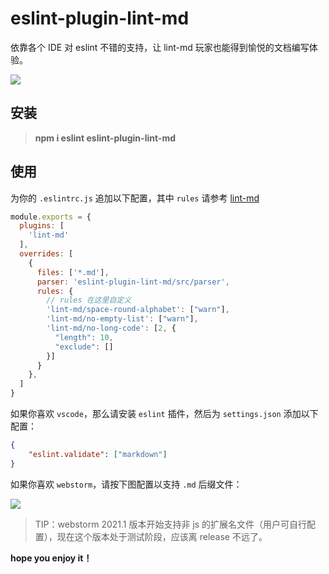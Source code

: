 # eslint-plugin-lint-md

依靠各个 IDE 对 eslint 不错的支持，让 lint-md 玩家也能得到愉悦的文档编写体验。

![](https://user-images.githubusercontent.com/56540811/110348136-48bb7480-806c-11eb-89ec-ad9ee2ab42f1.png)

## 安装

> **npm i eslint eslint-plugin-lint-md**


## 使用

为你的 `.eslintrc.js` 追加以下配置，其中 `rules` 请参考 [lint-md](https://github.com/lint-md/lint-md#%E6%A3%80%E6%9F%A5%E7%B1%BB%E5%9E%8B)

```javascript
module.exports = {
  plugins: [
    'lint-md'
  ],
  overrides: [
    {
      files: ['*.md'],
      parser: 'eslint-plugin-lint-md/src/parser',
      rules: {
        // rules 在这里自定义
        'lint-md/space-round-alphabet': ["warn"],
        'lint-md/no-empty-list': ["warn"],
        'lint-md/no-long-code': [2, {
          "length": 10,
          "exclude": []
        }]
      }
    },
  ]
}
```

如果你喜欢 `vscode`，那么请安装 `eslint` 插件，然后为 `settings.json` 添加以下配置：

```json
{
    "eslint.validate": ["markdown"]
}
```


如果你喜欢 `webstorm`，请按下图配置以支持 `.md` 后缀文件：

![](http://cdn.yuzzl.top/blog/20210309004301.png)

> TIP：webstorm 2021.1 版本开始支持非 js 的扩展名文件（用户可自行配置），现在这个版本处于测试阶段，应该离 release 不远了。


**hope you enjoy it！**

